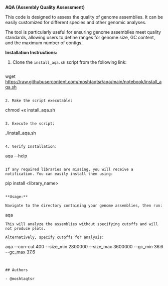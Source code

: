 
**AQA (Assembly Quality Assessment)**

This code is designed to assess the quality of genome assemblies. It can be easily customized for different species and other genomic analyses.

The tool is particularly useful for ensuring genome assemblies meet quality standards, allowing users to define ranges for genome size, GC content, and the maximum number of contigs.

**Installation Instructions:**

1. Clone the `install_aqa.sh` script from the following link:
   ```
wget https://raw.githubusercontent.com/moshtaqtsr/aqa/main/notebook/install_aqa.sh
   ```

2. Make the script executable:
   ```
   chmod +x install_aqa.sh
   ```

3. Execute the script:
   ```
   ./install_aqa.sh
   ```

4. Verify Installation:
   ```
   aqa --help
   ```

If any required libraries are missing, you will receive a notification. You can easily install them using:
   ```
   pip install <library_name>
   ```

**Usage:**

Navigate to the directory containing your genome assemblies, then run:

```
aqa
```
This will analyze the assemblies without specifying cutoffs and will not produce plots.

Alternatively, specify cutoffs for analysis:
```
aqa --con-cut 400 --size_min 2800000 --size_max 3600000 --gc_min 36.6 --gc_max 37.6
```


## Authors

- @moshtaqtsr


